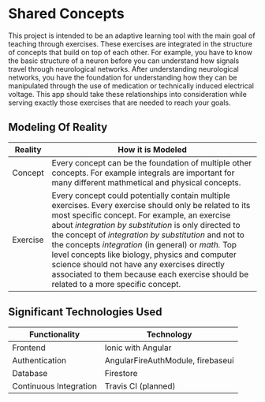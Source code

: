 # Shared Concepts

This project is intended to be an adaptive learning tool with the main goal of teaching through exercises. These exercises are integrated in the structure of concepts that build on top of each other. For example, you have to know the basic structure of a neuron before you can understand how signals travel through neurological networks. After understanding neurological networks, you have the foundation for understanding how they can be manipulated through the use of medication or technically induced electrical voltage. This app should take these relationships into consideration while serving exactly those exercises that are needed to reach your goals.

## Modeling Of Reality

Reality | How it is Modeled
--- | --- 
Concept | Every concept can be the foundation of multiple other concepts. For example integrals are important for many different mathmetical and physical concepts.
Exercise | Every concept could potentially contain multiple exercises. Every exercise should only be related to its most specific concept. For example, an exercise about _integration by substitution_ is only directed to the concept of _integration by substitution_ and not to the concepts _integration_ (in general) or _math._ Top level concepts like biology, physics and computer science should not have any exercises directly associated to them because each exercise should be related to a more specific concept.

## Significant Technologies Used

Functionality | Technology
------------- |-------------
Frontend | Ionic with Angular     
Authentication | AngularFireAuthModule, firebaseui
Database | Firestore
Continuous Integration | Travis CI (planned)   